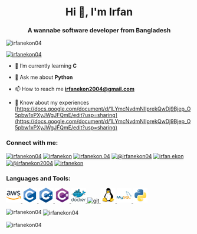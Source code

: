 <h1 align="center">Hi 👋, I'm Irfan</h1>
<h3 align="center">A wannabe software developer from Bangladesh</h3>

<p align="left"> <img src="https://komarev.com/ghpvc/?username=irfanekon04&label=Profile%20views&color=0e75b6&style=flat" alt="irfanekon04" /> </p>

<p align="left"> <a href="https://twitter.com/irfanekon04" target="blank"><img src="https://img.shields.io/twitter/follow/irfanekon04?logo=twitter&style=for-the-badge" alt="irfanekon04" /></a> </p>

- 🌱 I’m currently learning **C**

- 💬 Ask me about **Python**

- 📫 How to reach me **irfanekon2004@gmail.com**

- 📄 Know about my experiences [https://docs.google.com/document/d/1LYmcNvdmNIIprekQwDj9Bjep_O5pbw1xPXyJWgJFQmE/edit?usp=sharing](https://docs.google.com/document/d/1LYmcNvdmNIIprekQwDj9Bjep_O5pbw1xPXyJWgJFQmE/edit?usp=sharing)

<h3 align="left">Connect with me:</h3>
<p align="left">
<a href="https://twitter.com/irfanekon04" target="blank"><img align="center" src="https://raw.githubusercontent.com/rahuldkjain/github-profile-readme-generator/master/src/images/icons/Social/twitter.svg" alt="irfanekon04" height="30" width="40" /></a>
<a href="https://linkedin.com/in/irfanekon" target="blank"><img align="center" src="https://raw.githubusercontent.com/rahuldkjain/github-profile-readme-generator/master/src/images/icons/Social/linked-in-alt.svg" alt="irfanekon" height="30" width="40" /></a>
<a href="https://fb.com/irfanekon.04" target="blank"><img align="center" src="https://raw.githubusercontent.com/rahuldkjain/github-profile-readme-generator/master/src/images/icons/Social/facebook.svg" alt="irfanekon.04" height="30" width="40" /></a>
<a href="https://instagram.com/@irfanekon04" target="blank"><img align="center" src="https://raw.githubusercontent.com/rahuldkjain/github-profile-readme-generator/master/src/images/icons/Social/instagram.svg" alt="@irfanekon04" height="30" width="40" /></a>
<a href="https://www.youtube.com/c/irfan ekon" target="blank"><img align="center" src="https://raw.githubusercontent.com/rahuldkjain/github-profile-readme-generator/master/src/images/icons/Social/youtube.svg" alt="irfan ekon" height="30" width="40" /></a>
<a href="https://www.hackerrank.com/@irfanekon2004" target="blank"><img align="center" src="https://raw.githubusercontent.com/rahuldkjain/github-profile-readme-generator/master/src/images/icons/Social/hackerrank.svg" alt="@irfanekon2004" height="30" width="40" /></a>
<a href="https://codeforces.com/profile/irfanekon" target="blank"><img align="center" src="https://raw.githubusercontent.com/rahuldkjain/github-profile-readme-generator/master/src/images/icons/Social/codeforces.svg" alt="irfanekon" height="30" width="40" /></a>
</p>

<h3 align="left">Languages and Tools:</h3>
<p align="left"> <a href="https://aws.amazon.com" target="_blank" rel="noreferrer"> <img src="https://raw.githubusercontent.com/devicons/devicon/master/icons/amazonwebservices/amazonwebservices-original-wordmark.svg" alt="aws" width="40" height="40"/> </a> <a href="https://www.cprogramming.com/" target="_blank" rel="noreferrer"> <img src="https://raw.githubusercontent.com/devicons/devicon/master/icons/c/c-original.svg" alt="c" width="40" height="40"/> </a> <a href="https://www.w3schools.com/cpp/" target="_blank" rel="noreferrer"> <img src="https://raw.githubusercontent.com/devicons/devicon/master/icons/cplusplus/cplusplus-original.svg" alt="cplusplus" width="40" height="40"/> </a> <a href="https://www.w3schools.com/cs/" target="_blank" rel="noreferrer"> <img src="https://raw.githubusercontent.com/devicons/devicon/master/icons/csharp/csharp-original.svg" alt="csharp" width="40" height="40"/> </a> <a href="https://www.docker.com/" target="_blank" rel="noreferrer"> <img src="https://raw.githubusercontent.com/devicons/devicon/master/icons/docker/docker-original-wordmark.svg" alt="docker" width="40" height="40"/> </a> <a href="https://git-scm.com/" target="_blank" rel="noreferrer"> <img src="https://www.vectorlogo.zone/logos/git-scm/git-scm-icon.svg" alt="git" width="40" height="40"/> </a> <a href="https://www.linux.org/" target="_blank" rel="noreferrer"> <img src="https://raw.githubusercontent.com/devicons/devicon/master/icons/linux/linux-original.svg" alt="linux" width="40" height="40"/> </a> <a href="https://www.mysql.com/" target="_blank" rel="noreferrer"> <img src="https://raw.githubusercontent.com/devicons/devicon/master/icons/mysql/mysql-original-wordmark.svg" alt="mysql" width="40" height="40"/> </a> <a href="https://www.python.org" target="_blank" rel="noreferrer"> <img src="https://raw.githubusercontent.com/devicons/devicon/master/icons/python/python-original.svg" alt="python" width="40" height="40"/> </a> </p>

<p><img align="left" src="https://github-readme-stats.vercel.app/api/top-langs?username=irfanekon04&show_icons=true&locale=en&layout=compact" alt="irfanekon04" /></p>

<p>&nbsp;<img align="center" src="https://github-readme-stats.vercel.app/api?username=irfanekon04&show_icons=true&locale=en" alt="irfanekon04" /></p>

<p><img align="center" src="https://github-readme-streak-stats.herokuapp.com/?user=irfanekon04&" alt="irfanekon04" /></p>

